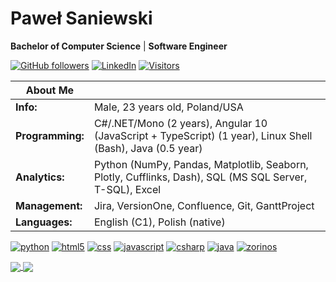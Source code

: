 # Paweł Saniewski

**Bachelor of Computer Science** | **Software Engineer**

[![GitHub followers](https://img.shields.io/github/followers/Saniewski?style=social)](https://github.com/Saniewski/Saniewski)
[![LinkedIn](https://img.shields.io/badge/LinkedIn-0077B5?style=plastic&logo=linkedin&logoColor=white)](https://www.linkedin.com/in/pawelsaniewski)
[![Visitors](https://api.visitorbadge.io/api/visitors?path=https%3A%2F%2Fgithub.com%2FSaniewski&labelColor=%231f2833&countColor=%2345a29e&style=plastic)](https://github.com/Saniewski/Saniewski)

|About Me||
|-|-|
|**Info:**|Male, 23 years old, Poland/USA|
|**Programming:**|C#/.NET/Mono (2 years), Angular 10 (JavaScript + TypeScript) (1 year), Linux Shell (Bash), Java (0.5 year)|
|**Analytics:**|Python (NumPy, Pandas, Matplotlib, Seaborn, Plotly, Cufflinks, Dash), SQL (MS SQL Server, T-SQL), Excel|
|**Management:**|Jira, VersionOne, Confluence, Git, GanttProject|
|**Languages:**|English (C1), Polish (native)|

[![python](https://img.shields.io/badge/Python-3776AB?style=plastic&logo=python&logoColor=white)](https://github.com/Saniewski/Saniewski)
[![html5](https://img.shields.io/badge/HTML5-E34F26?style=plastic&logo=html5&logoColor=white)](https://github.com/Saniewski/Saniewski)
[![css](https://img.shields.io/badge/CSS3-1572B6?style=plastic&logo=css3&logoColor=white)](https://github.com/Saniewski/Saniewski)
[![javascript](https://img.shields.io/badge/JavaScript-F7DF1E?style=plastic&logo=javascript&logoColor=black)](https://github.com/Saniewski/Saniewski)
[![csharp](https://img.shields.io/badge/C%23-239120?style=plastic&logo=c-sharp&logoColor=white)](https://github.com/Saniewski/Saniewski)
[![java](https://img.shields.io/badge/Java-ED8B00?style=plastic&logo=java&logoColor=white)](https://github.com/Saniewski/Saniewski)
[![zorinos](https://img.shields.io/badge/Zorin%20OS-ffffff?style=plastic&logo=zorin)](https://github.com/Saniewski/Saniewski)

<a href="https://github.com/Saniewski/Saniewski">
  <img align="center" src="https://github-readme-stats.vercel.app/api?username=Saniewski&show_icons=true&hide=issues" />
</a>
<a href="https://github.com/Saniewski/Saniewski">
  <img align="center" src="https://github-readme-stats.vercel.app/api/top-langs/?username=Saniewski&layout=compact&hide=jupyter%20notebook&langs_count=6" />
</a>
